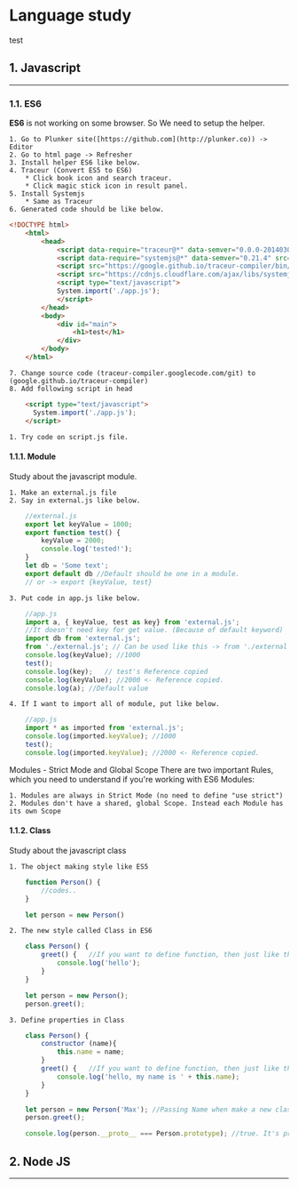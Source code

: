 # Language study

test

## 1. Javascript

* * *

### 1.1. ES6

 **ES6** is not working on some browser. So We need to setup the helper.

    1. Go to Plunker site([https://github.com](http://plunker.co)) -> Editor
    2. Go to html page -> Refresher
    3. Install helper ES6 like below.
    4. Traceur (Convert ES5 to ES6)
        * Click book icon and search traceur.
        * Click magic stick icon in result panel.
    5. Install Systemjs
        * Same as Traceur
    6. Generated code should be like below.

```html
<!DOCTYPE html>
    <html>
        <head>
            <script data-require="traceur@*" data-semver="0.0.0-20140302" src="https://traceur-compiler.googlecode.com/git/bin/traceur.js"></script>
            <script data-require="systemjs@*" data-semver="0.21.4" src="//cdnjs.cloudflare.com/ajax/libs/systemjs/0.21.4/system.js"></script>
            <script src="https://google.github.io/traceur-compiler/bin/traceur.js"></script>
            <script src="https://cdnjs.cloudflare.com/ajax/libs/systemjs/0.18.2/system.js"></script>
            <script type="text/javascript">
            System.import('./app.js');
            </script>
        </head>
        <body>
            <div id="main">
                <h1>test</h1>
            </div>
        </body>
    </html>
```

    7. Change source code (traceur-compiler.googlecode.com/git) to (google.github.io/traceur-compiler)
    8. Add following script in head

```html
    <script type="text/javascript">
      System.import('./app.js');
    </script>
```

    1. Try code on script.js file.
  
#### 1.1.1. Module

Study about the javascript module.

    1. Make an external.js file
    2. Say in external.js like below.

```javascript
    //external.js
    export let keyValue = 1000;
    export function test() {
        keyValue = 2000;
        console.log('tested!');
    }
    let db = 'Some text';
    export default db //Default should be one in a module.
    // or -> export {keyValue, test}
```

    3. Put code in app.js like below.

```javascript
    //app.js
    import a, { keyValue, test as key} from 'external.js';
    //It doesn't need key for get value. (Because of default keyword)
    import db from 'external.js';   
    from './external.js'; // Can be used like this -> from './external'
    console.log(keyValue); //1000
    test();
    console.log(key);   // test's Reference copied
    console.log(keyValue); //2000 <- Reference copied.
    console.log(a); //Default value
```

    4. If I want to import all of module, put like below.

```javascript
    //app.js
    import * as imported from 'external.js';
    console.log(imported.keyValue); //1000
    test();
    console.log(imported.keyValue); //2000 <- Reference copied.
```
Modules - Strict Mode and Global Scope
There are two important Rules, which you need to understand if you're working with ES6 Modules:

    1. Modules are always in Strict Mode (no need to define "use strict")
    2. Modules don't have a shared, global Scope. Instead each Module has its own Scope

#### 1.1.2. Class

Study about the javascript class

    1. The object making style like ES5

```javascript
    function Person() {
        //codes..
    }

    let person = new Person()
```

    2. The new style called Class in ES6

```javascript
    class Person() {
        greet() {   //If you want to define function, then just like this.
            console.log('hello');
        }
    }

    let person = new Person();
    person.greet();
```

    3. Define properties in Class

```javascript
    class Person() {
        constructor (name){
            this.name = name;
        }
        greet() {   //If you want to define function, then just like this.
            console.log('hello, my name is ' + this.name);
        }
    }

    let person = new Person('Max'); //Passing Name when make a new class object
    person.greet();

    console.log(person.__proto__ === Person.prototype); //true. It's pretty same which Class and Prototype.
```

## 2. Node JS

* * *

